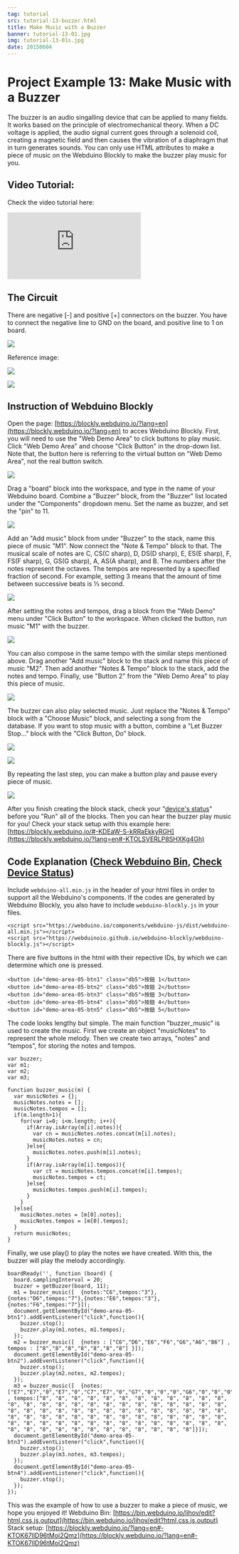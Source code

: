 ```yaml
---
tag: tutorial
src: tutorial-13-buzzer.html
title: Make Music with a Buzzer
banner: tutorial-13-01.jpg
img: tutorial-13-01s.jpg
date: 20150604
---
```


<!-- @@master  = ../../_layout.html-->

<!-- @@block  =  meta-->

<title>Project Example 13: Make Music with a Buzzer :::: Webduino = Web × Arduino</title>

<meta name="description" content="The buzzer is an audio singalling device that can be applied to many fields. It works based on the principle of electromechanical theory. When a DC voltage is applied, the audio signal current goes through a solenoid coil, creating a magnetic field and then causes the vibration of a diaphragm that in turn generates sounds. You can only use HTML attributes to make a piece of music on the Webduino Blockly to make the buzzer play music for you.">

<meta itemprop="description" content="The buzzer is an audio singalling device that can be applied to many fields. It works based on the principle of electromechanical theory. When a DC voltage is applied, the audio signal current goes through a solenoid coil, creating a magnetic field and then causes the vibration of a diaphragm that in turn generates sounds. You can only use HTML attributes to make a piece of music on the Webduino Blockly to make the buzzer play music for you.">

<meta property="og:description" content="The buzzer is an audio singalling device that can be applied to many fields. It works based on the principle of electromechanical theory. When a DC voltage is applied, the audio signal current goes through a solenoid coil, creating a magnetic field and then causes the vibration of a diaphragm that in turn generates sounds. You can only use HTML attributes to make a piece of music on the Webduino Blockly to make the buzzer play music for you.">

<meta property="og:title" content="Project Example 13: Make Music with a Buzzer" >

<meta property="og:url" content="https://webduino.io/tutorials/tutorial-13-buzzer.html">

<meta property="og:image" content="https://webduino.io/img/tutorials/tutorial-13-01s.jpg">

<meta itemprop="image" content="https://webduino.io/img/tutorials/tutorial-13-01s.jpg">

<include src="../_include-tutorials.html"></include>

<!-- @@close-->

<!-- @@block  =  preAndNext-->

<include src="../_include-tutorials-content.html"></include>

<!-- @@close-->

<!-- @@block  =  tutorials-->

# Project Example 13: Make Music with a Buzzer

The buzzer is an audio singalling device that can be applied to many fields. It works based on the principle of electromechanical theory. When a DC voltage is applied, the audio signal current goes through a solenoid coil, creating a magnetic field and then causes the vibration of a diaphragm that in turn generates sounds. 
You can only use HTML attributes to make a piece of music on the Webduino Blockly to make the buzzer play music for you.

<!-- <div class="buy-this">
	<span>蜂鳴器相關套件：<a href="https://webduino.io/buy/webduino-package-plus.html" target="_blank">Webduino 基本套件 Plus ( 支援馬克 1 號、Fly )</a></span>
	<span>Webduino 開發板：<a href="https://webduino.io/buy/component-webduino-v1.html" target="_blank">Webduino 馬克一號</a>、<a href="https://webduino.io/buy/component-webduino-fly.html" target="_blank">Webduino Fly</a>、<a href="https://webduino.io/buy/component-webduino-uno-fly.html" target="_blank">Webduino Fly + Arduino UNO</a></span>
</div> -->
 
## Video Tutorial:

<!-- Open the Webduino Blockly for exclusive use of Project Example "[Webduino Blockly Chapter 9-1: Buzzer](https://blockly.webduino.io/?lang=en&page=tutorials/buzzer-1#-KTOKUPXLe_nXqsOgWs-)" -->

Check the video tutorial here:
<iframe class="youtube" src="https://www.youtube.com/embed/StNG2NHS240" frameborder="0" allowfullscreen></iframe>

## The Circuit 

There are negative [-] and positive [+] connectors on the buzzer. You have to connect the negative line to GND on the board, and positive line to 1 on board.

![](../../img/tutorials/tutorial-13-02.jpg)

Reference image:

![](../../img/tutorials/tutorial-13-03.jpg)

![](../../img/tutorials/tutorial-13-04.jpg)

<!-- <div class="buy-this">
	<span>蜂鳴器相關套件：<a href="https://webduino.io/buy/webduino-package-plus.html" target="_blank">Webduino 基本套件 Plus ( 支援馬克 1 號、Fly )</a></span>
	<span>Webduino 開發板：<a href="https://webduino.io/buy/component-webduino-v1.html" target="_blank">Webduino 馬克一號</a>、<a href="https://webduino.io/buy/component-webduino-fly.html" target="_blank">Webduino Fly</a>、<a href="https://webduino.io/buy/component-webduino-uno-fly.html" target="_blank">Webduino Fly + Arduino UNO</a></span>
</div> -->

## Instruction of Webduino Blockly 

Open the page: [https://blockly.webduino.io/?lang=en](https://blockly.webduino.io/?lang=en) to acces Webduino Blockly. First, you will need to use the "Web Demo Area" to click buttons to play music. Click "Web Demo Area" and choose "Click Button" in the drop-down list. Note that, the button here is referring to the virtual button on "Web Demo Area", not the real button switch.

![](../../img/tutorials/en/tutorial-13-05.jpg)

Drag a "board" block into the workspace, and type in the name of your Webduino board. Combine a "Buzzer" block, from the "Buzzer" list located under the "Components" dropdown menu. Set the name as buzzer, and set the "pin" to 11. 

![](../../img/tutorials/en/tutorial-13-06.jpg)

Add an "Add music" block from under "Buzzer" to the stack, name this piece of music "M1". Now connect the "Note & Tempo" block to that. The musical scale of notes are C, CS(C sharp), D, DS(D sharp), E, ES(E sharp), F, FS(F sharp), G, GS(G sharp), A, AS(A sharp), and B. The numbers after the notes represent the octaves. The tempos are represented by a specified fraction of second. For example, setting 3 means that the amount of time between successive beats is ⅓ second.

![](../../img/tutorials/en/tutorial-13-07.jpg)

After setting the notes and tempos, drag a block from the "Web Demo" menu under "Click Button" to the workspace. When clicked the button, run music "M1" with the buzzer.

![](../../img/tutorials/en/tutorial-13-08.jpg)

You can also compose in the same tempo with the similar steps mentioned above. Drag another "Add music" block to the stack and name this piece of music "M2". Then add another "Notes & Tempo" block to the stack, add the notes and tempo. Finally, use "Button 2" from the "Web Demo Area" to play this piece of music.

![](../../img/tutorials/en/tutorial-13-09.jpg)

The buzzer can also play selected music. Just replace the "Notes & Tempo" block with a "Choose Music" block, and selecting a song from the database. If you want to stop music with a button, combine a "Let Buzzer Stop..." block with the "Click Button, Do" block.

![](../../img/tutorials/en/tutorial-13-10.jpg)


![](../../img/tutorials/en/tutorial-13-11.jpg)

By repeating the last step, you can make a button play and pause every piece of music.

![](../../img/tutorials/en/tutorial-13-12.jpg)

After you finish creating the block stack, check your "[device's status](https://webduino.io/device.html)" before you "Run" all of the blocks. Then you can hear the buzzer play music for you! 
Check your stack setup with this example here: [https://blockly.webduino.io/#-KDEaW-S-kRRaEkkyRGH](https://blockly.webduino.io/?lang=en#-KTOLSVERLP8SHXKg4Gh)

## Code Explanation ([Check Webduino Bin](https://bin.webduino.io/lihov/edit?html,css,js,output), [Check Device Status](https://webduino.io/device.html))

Include `webduino-all.min.js` in the header of your html files in order to support all the Webduino's components. If the codes are generated by Webduino Blockly, you also have to include `webduino-blockly.js` in your files.

	<script src="https://webduino.io/components/webduino-js/dist/webduino-all.min.js"></script>
	<script src="https://webduinoio.github.io/webduino-blockly/webduino-blockly.js"></script>

There are five buttons in the html with their repective IDs, by which we can determine which one is pressed.

	<button id="demo-area-05-btn1" class="db5">按鈕 1</button>
	<button id="demo-area-05-btn2" class="db5">按鈕 2</button>
	<button id="demo-area-05-btn3" class="db5">按鈕 3</button>
	<button id="demo-area-05-btn4" class="db5">按鈕 4</button>
	<button id="demo-area-05-btn5" class="db5">按鈕 5</button>

The code looks lengthy but simple. The main function "buzzer_music" is used to create the music. First we create an object "musicNotes" to represent the whole melody. Then we create two arrays, "notes" and "tempos", for storing the notes and tempos.

	var buzzer;
	var m1;
	var m2;
	var m3;

	function buzzer_music(m) {
	  var musicNotes = {};
	  musicNotes.notes = [];
	  musicNotes.tempos = [];
	  if(m.length>1){
	    for(var i=0; i<m.length; i++){
	      if(Array.isArray(m[i].notes)){
	        var cn = musicNotes.notes.concat(m[i].notes);
	        musicNotes.notes = cn;
	      }else{
	        musicNotes.notes.push(m[i].notes);
	      }
	      if(Array.isArray(m[i].tempos)){
	        var ct = musicNotes.tempos.concat(m[i].tempos);
	        musicNotes.tempos = ct;
	      }else{
	        musicNotes.tempos.push(m[i].tempos);
	      }
	    }
	  }else{
	    musicNotes.notes = [m[0].notes];
	    musicNotes.tempos = [m[0].tempos];
	  }
	  return musicNotes;
	}

Finally, we use play() to play the notes we have created. With this, the buzzer will play the melody accordingly.

	boardReady('', function (board) {
	  board.samplingInterval = 20;
	  buzzer = getBuzzer(board, 11);
	  m1 = buzzer_music([  {notes:"C6",tempos:"3"},{notes:"D6",tempos:"7"},{notes:"E6",tempos:"3"},{notes:"F6",tempos:"7"}]);
	  document.getElementById("demo-area-05-btn1").addEventListener("click",function(){
	    buzzer.stop();
	    buzzer.play(m1.notes, m1.tempos);
	  });
	  m2 = buzzer_music([  {notes : ["C6","D6","E6","F6","G6","A6","B6"] , tempos : ["8","8","8","8","8","8","8"] }]);
	  document.getElementById("demo-area-05-btn2").addEventListener("click",function(){
	    buzzer.stop();
	    buzzer.play(m2.notes, m2.tempos);
	  });
	  m3 = buzzer_music([  {notes:["E7","E7","0","E7","0","C7","E7","0","G7","0","0","0","G6","0","0","0","C7","0","0","G6","0","0","E6","0","0","A6","0","B6","0","AS6","A6","0","G6","E7","0","G7","A7","0","F7","G7","0","E7","0","C7","D7","B6","0","0","C7","0","0","G6","0","0","E6","0","0","A6","0","B6","0","AS6","A6","0","G6","E7","0","G7","A7","0","F7","G7","0","E7","0","C7","D7","B6","0","0"] , tempos:["8", "8", "8", "8", "8", "8", "8", "8", "8", "8", "8", "8", "8", "8", "8", "8", "8", "8", "8", "8", "8", "8", "8", "8", "8", "8", "8", "8", "8", "8", "8", "8", "8", "8", "8", "8", "8", "8", "8", "8", "8", "8", "8", "8", "8", "8", "8", "8", "8", "8", "8", "8", "8", "8", "8", "8", "8", "8", "8", "8", "8", "8", "8", "8", "8", "8", "8", "8", "8", "8", "8", "8", "8", "8", "8", "8", "8", "8", "8", "8"]}]);
	  document.getElementById("demo-area-05-btn3").addEventListener("click",function(){
	    buzzer.stop();
	    buzzer.play(m3.notes, m3.tempos);
	  });
	  document.getElementById("demo-area-05-btn4").addEventListener("click",function(){
	    buzzer.stop();
	  });
	});

This was the example of how to use a buzzer to make a piece of music, we hope you enjoyed it! 
Webduino Bin: [https://bin.webduino.io/lihov/edit?html,css,js,output](https://bin.webduino.io/lihov/edit?html,css,js,output)  
Stack setup: [https://blockly.webduino.io/?lang=en#-KTOK67llD96tMoi2Qmz](https://blockly.webduino.io/?lang=en#-KTOK67llD96tMoi2Qmz)

<!-- ## Tutorial Extension of Buzzer:

[Webduino Blockly Chapter 9-2: Buzzer](http://blockly.webduino.io/?lang=en&page=tutorials/buzzer-2#-KTOJaNA6gOTn6N3nkKj)  
[Webduino Blockly Chapter 9-3: Buzzer and Change music](http://blockly.webduino.io/?lang=en&page=tutorials/buzzer-3#-KTOJh9f4A3KN-x9WTOH)  
[Webduino Blockly Chapter 9-4: Buzzer (Play, Stop and Pause)](http://blockly.webduino.io/?lang=en&page=tutorials/buzzer-4#-KTOJtTg3RxufMb6r-GK) -->

<!-- <div class="buy-this">
	<span>蜂鳴器相關套件：<a href="https://webduino.io/buy/webduino-package-plus.html" target="_blank">Webduino 基本套件 Plus ( 支援馬克 1 號、Fly )</a></span>
	<span>Webduino 開發板：<a href="https://webduino.io/buy/component-webduino-v1.html" target="_blank">Webduino 馬克一號</a>、<a href="https://webduino.io/buy/component-webduino-fly.html" target="_blank">Webduino Fly</a>、<a href="https://webduino.io/buy/component-webduino-uno-fly.html" target="_blank">Webduino Fly + Arduino UNO</a></span>
</div> -->


<!-- @@close-->